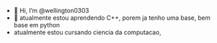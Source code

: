 - 👋 Hi, I’m @wellington0303
- 🌱 atualmente estou aprendendo C++, porem ja tenho uma base, bem base em python
- atualmente estou cursando ciencia da computacao,  

<!---
wellington0303/wellington0303 is a ✨ special ✨ repository because its `README.md` (this file) appears on your GitHub profile.
You can click the Preview link to take a look at your changes.
--->

